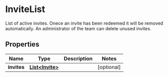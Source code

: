 

# InviteList

List of active invites. Onece an invite has been redeemed it will be removed automatically. An administrator of the team can delete unused invites.

## Properties

Name | Type | Description | Notes
------------ | ------------- | ------------- | -------------
**invites** | [**List&lt;Invite&gt;**](Invite.md) |  |  [optional]




